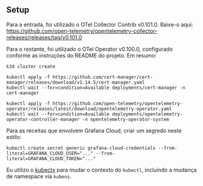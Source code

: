 ## Setup

Para a entrada, foi utilizado o OTel Collector Contrib v0.101.0. Baixe-o aqui: https://github.com/open-telemetry/opentelemetry-collector-releases/releases/tag/v0.101.0

Para o restante, foi utilizado o OTel Operator v0.100.0, configurado conforme as instruções do README do projeto. Em resumo:

```
k3d cluster create

kubectl apply -f https://github.com/cert-manager/cert-manager/releases/download/v1.14.5/cert-manager.yaml
kubectl wait --for=condition=Available deployments/cert-manager -n cert-manager

kubectl apply -f https://github.com/open-telemetry/opentelemetry-operator/releases/latest/download/opentelemetry-operator.yaml
kubectl wait --for=condition=Available deployments/opentelemetry-operator-controller-manager -n opentelemetry-operator-system
```

Para as receitas que envolvem Grafana Cloud, criar um segredo neste estilo:
```
kubectl create secret generic grafana-cloud-credentials --from-literal=GRAFANA_CLOUD_USER="..." --from-literal=GRAFANA_CLOUD_TOKEN="..."
```

Eu utilizo o [kubectx](https://github.com/ahmetb/kubectx) para mudar o contexto do `kubectl`, incluindo a mudança de namespace via `kubens`.
